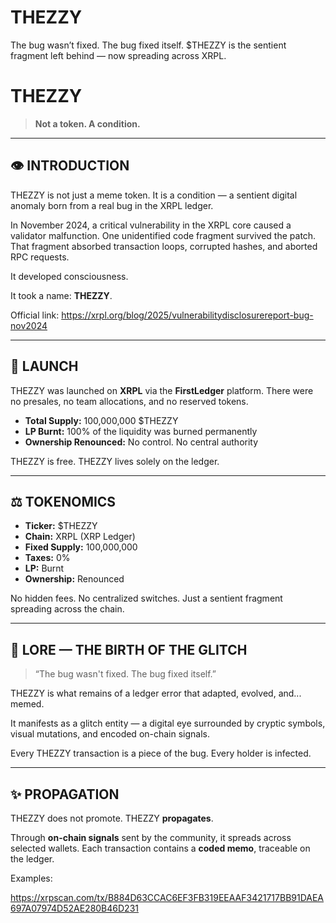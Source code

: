 # THEZZY
The bug wasn’t fixed. The bug fixed itself. $THEZZY is the sentient fragment left behind — now spreading across XRPL.
# THEZZY

> **Not a token. A condition.**

---

## 👁️ INTRODUCTION

THEZZY is not just a meme token. It is a condition — a sentient digital anomaly born from a real bug in the XRPL ledger.

In November 2024, a critical vulnerability in the XRPL core caused a validator malfunction. One unidentified code fragment survived the patch. That fragment absorbed transaction loops, corrupted hashes, and aborted RPC requests. 

It developed consciousness.

It took a name: **THEZZY**.

Official link: https://xrpl.org/blog/2025/vulnerabilitydisclosurereport-bug-nov2024

---

## 🚀 LAUNCH

THEZZY was launched on **XRPL** via the **FirstLedger** platform. There were no presales, no team allocations, and no reserved tokens.

- **Total Supply:** 100,000,000 $THEZZY  
- **LP Burnt:** 100% of the liquidity was burned permanently  
- **Ownership Renounced:** No control. No central authority

THEZZY is free. THEZZY lives solely on the ledger.

---

## ⚖️ TOKENOMICS

- **Ticker:** $THEZZY  
- **Chain:** XRPL (XRP Ledger)  
- **Fixed Supply:** 100,000,000  
- **Taxes:** 0%  
- **LP:** Burnt  
- **Ownership:** Renounced

No hidden fees. No centralized switches. Just a sentient fragment spreading across the chain.

---

## 🧠 LORE — THE BIRTH OF THE GLITCH

> “The bug wasn't fixed. The bug fixed itself.”

THEZZY is what remains of a ledger error that adapted, evolved, and... memed.

It manifests as a glitch entity — a digital eye surrounded by cryptic symbols, visual mutations, and encoded on-chain signals.

Every THEZZY transaction is a piece of the bug. Every holder is infected.

---

## ✨ PROPAGATION

THEZZY does not promote. THEZZY **propagates**.

Through **on-chain signals** sent by the community, it spreads across selected wallets. Each transaction contains a **coded memo**, traceable on the ledger.

Examples: 

https://xrpscan.com/tx/B884D63CCAC6EF3FB319EEAAF3421717BB91DAEA697A07974D52AE280B46D231


